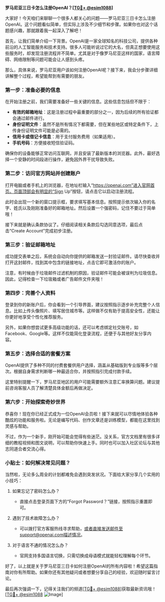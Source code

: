 **罗马尼亚三日卡怎么注册OpenAI？[[TG💪+ @esim1088](https://t.me/s/esim1088)]**

大家好！今天咱们来聊聊一个很多人都关心的问题——罗马尼亚三日卡怎么注册OpenAI。这个问题看似简单，但实际上涉及不少细节和步骤。如果你也对这个话题感兴趣，那就跟着我一起深入了解吧！

首先，让我们简单介绍一下背景。OpenAI是一家全球知名的科技公司，提供各种前沿的人工智能服务和技术支持。很多人可能听说过它的大名，但真正想要使用这些服务时，却发现注册流程并不简单。尤其是对于像罗马尼亚这样的国家，语言障碍、网络限制等问题可能会让人感到头疼。

那么，具体来说，罗马尼亚用户该如何注册OpenAI呢？接下来，我会分步骤详细讲解整个过程，希望能帮到有需要的朋友。

### 第一步：准备必要的信息

在开始注册之前，我们需要准备好一些关键的信息。这些信息包括但不限于：

- **有效的邮箱地址**：这是注册过程中最重要的部分之一，因为后续的所有验证都会通过邮件进行。
- **身份证明文件**：虽然不是所有情况下都需要，但在某些地区或特定条件下，上传身份证明文件可能是必需的。
- **信用卡或借记卡信息**：用于支付服务费用（如果适用）。
- **手机号码**：方便接收短信验证码。

确保你的设备能够正常访问互联网，并且安装了最新版本的浏览器。此外，最好选择一个安静的时间段进行操作，避免因外界干扰导致失败。

### 第二步：访问官方网站并创建账户

打开电脑或者手机上的浏览器，在地址栏输入“https://openai.com”进入官网首页。页面顶部会有明显的“Sign Up”按钮，请点击它以启动注册流程。

此时会出现一个新的窗口提示框，要求填写基本信息。按照提示依次输入你的名字、姓氏以及刚刚准备好的邮箱地址。然后设置一个强密码，记住不要过于简单哦！

接下来就是确认条款协议了。仔细阅读相关条款后勾选同意选项，最后点击“Create Account”完成初步注册。

### 第三步：验证邮箱地址

成功提交表单之后，系统会自动向你提供的邮箱发送一封验证邮件。请尽快查收并打开这封邮件，找到其中包含的链接地址，点击它即可激活你的账户。

注意，有时候由于垃圾邮件过滤机制的原因，验证邮件可能会被误判为垃圾信息。因此，记得检查一下垃圾箱或者广告邮件文件夹哦！

### 第四步：完善个人资料

登录到你的新账户后，你会看到一个引导界面，建议按照指示逐步补充完整个人信息。比如上传头像照片、填写居住城市等。这样做不仅有助于提高安全性，还能让你更好地享受个性化推荐服务。

另外，如果你想尝试更多高级功能的话，还可以考虑绑定社交账号，如Facebook、Google等。这样不仅能简化登录流程，还便于与其他好友分享内容。

### 第五步：选择合适的套餐方案

OpenAI提供了多种不同的付费套餐供用户选择，涵盖从基础版到专业版等多个层次。根据自身需求判断哪一种最适合你，并按照指引完成付款手续。

这里特别提醒一下，罗马尼亚地区的用户可能需要额外注意汇率换算问题。建议提前咨询客服人员了解清楚具体金额后再做决定。

### 第六步：开始探索奇妙世界

恭喜你！现在你已经正式成为一位OpenAI会员啦！接下来就可以尽情地体验各种酷炫的功能和服务啦。无论是编写代码、创作文章还是训练模型，都能在这里找到灵感与帮助。

不过，作为一个新手，刚开始可能会觉得有些迷茫。没关系，官方文档里有很多详细的教程视频和图文说明，可以帮助你快速上手。同时也可以加入社区论坛与其他志同道合者交流心得。

### 小贴士：如何解决常见问题？

当然啦，无论多么周全的计划都难免会遇到突发状况。下面给大家分享几个实用的小技巧：

1. 如果忘记了密码怎么办？
   - 直接点击登录页面下方的“Forgot Password？”链接，按照指示重置即可。

2. 遇到了技术故障怎么办？
   - 可以拨打官方客服热线寻求帮助，或者直接发送邮件至support@openai.com描述情况。

3. 对于语言不通的情况怎么办？
   - 官网支持多国语言切换，只需切换成母语模式就能轻松理解每个环节。

好了，以上就是关于罗马尼亚三日卡如何注册OpenAI的所有内容啦！希望这篇指南对你有所帮助。如果你还有其他疑问或者想要分享自己的经验，欢迎随时留言讨论。

最后再次强调一下，记得关注我们的频道[[TG💪+ @esim1088](https://t.me/s/esim1088)]获取最新资讯哦！[[TG💪+ @esim1088](https://t.me/s/esim1088) ![Image](https://i.postimg.cc/4NQfJmqS/Snipaste-2025-05-13-00-14-12.png)]